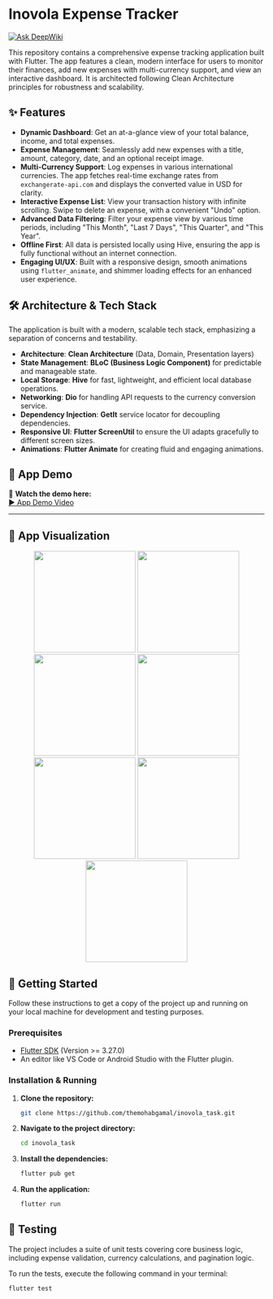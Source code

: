 # Inovola Expense Tracker
[![Ask DeepWiki](https://devin.ai/assets/askdeepwiki.png)](https://deepwiki.com/themohabgamal/inovola_task)

This repository contains a comprehensive expense tracking application built with Flutter. The app features a clean, modern interface for users to monitor their finances, add new expenses with multi-currency support, and view an interactive dashboard. It is architected following Clean Architecture principles for robustness and scalability.

## ✨ Features

- **Dynamic Dashboard**: Get an at-a-glance view of your total balance, income, and total expenses.
- **Expense Management**: Seamlessly add new expenses with a title, amount, category, date, and an optional receipt image.
- **Multi-Currency Support**: Log expenses in various international currencies. The app fetches real-time exchange rates from `exchangerate-api.com` and displays the converted value in USD for clarity.
- **Interactive Expense List**: View your transaction history with infinite scrolling. Swipe to delete an expense, with a convenient "Undo" option.
- **Advanced Data Filtering**: Filter your expense view by various time periods, including "This Month", "Last 7 Days", "This Quarter", and "This Year".
- **Offline First**: All data is persisted locally using Hive, ensuring the app is fully functional without an internet connection.
- **Engaging UI/UX**: Built with a responsive design, smooth animations using `flutter_animate`, and shimmer loading effects for an enhanced user experience.

## 🛠️ Architecture & Tech Stack

The application is built with a modern, scalable tech stack, emphasizing a separation of concerns and testability.

- **Architecture**: **Clean Architecture** (Data, Domain, Presentation layers)
- **State Management**: **BLoC (Business Logic Component)** for predictable and manageable state.
- **Local Storage**: **Hive** for fast, lightweight, and efficient local database operations.
- **Networking**: **Dio** for handling API requests to the currency conversion service.
- **Dependency Injection**: **GetIt** service locator for decoupling dependencies.
- **Responsive UI**: **Flutter ScreenUtil** to ensure the UI adapts gracefully to different screen sizes.
- **Animations**: **Flutter Animate** for creating fluid and engaging animations.
## 📱 App Demo  

🎥 **Watch the demo here:**  
[▶️ App Demo Video](https://drive.google.com/file/d/18zqWIZK-8gINazfUPLlzVqZLF9RuRBe4/view?usp=sharing)

---
## 📱 App Visualization
<p align="center">
  <img src="https://github.com/user-attachments/assets/0e9d4690-69e7-48cf-93aa-f9b6159a558d" width="200" />
  <img src="https://github.com/user-attachments/assets/63e08ce8-40ab-4ccd-b4e7-733ba840c23e" width="200" />
  <img src="https://github.com/user-attachments/assets/984b479c-ce90-4cd3-9023-c156a47ea486" width="200" />
      <img src="https://github.com/user-attachments/assets/8e9cd489-3d54-41e4-87fa-e90fd8f417b9" width="200" />
  <img src="https://github.com/user-attachments/assets/cfd208eb-58c7-4bc4-aceb-0a2aa7f18e58" width="200" />
     <img src="https://github.com/user-attachments/assets/49ff9479-a423-43a8-8c57-da79b99b154a" width="200" />
    <img src="https://github.com/user-attachments/assets/5c1e0c1a-0757-406c-8598-ec6a33c31d7f" width="200" />

</p>

## 🚀 Getting Started

Follow these instructions to get a copy of the project up and running on your local machine for development and testing purposes.

### Prerequisites

- [Flutter SDK](https://flutter.dev/docs/get-started/install) (Version >= 3.27.0)
- An editor like VS Code or Android Studio with the Flutter plugin.

### Installation & Running

1.  **Clone the repository:**
    ```sh
    git clone https://github.com/themohabgamal/inovola_task.git
    ```
2.  **Navigate to the project directory:**
    ```sh
    cd inovola_task
    ```
3.  **Install the dependencies:**
    ```sh
    flutter pub get
    ```
4.  **Run the application:**
    ```sh
    flutter run
    ```

## 🧪 Testing

The project includes a suite of unit tests covering core business logic, including expense validation, currency calculations, and pagination logic.

To run the tests, execute the following command in your terminal:
```sh
flutter test
